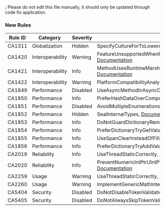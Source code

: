 ; Please do not edit this file manually, it should only be updated through code fix application.

### New Rules

Rule ID | Category | Severity | Notes
--------|----------|----------|-------
CA1311 | Globalization | Hidden | SpecifyCultureForToLowerAndToUpper, [Documentation](https://learn.microsoft.com/dotnet/fundamentals/code-analysis/quality-rules/ca1311)
CA1420 | Interoperability | Warning | FeatureUnsupportedWhenRuntimeMarshallingDisabled, [Documentation](https://learn.microsoft.com/dotnet/fundamentals/code-analysis/quality-rules/ca1420)
CA1421 | Interoperability | Info | MethodUsesRuntimeMarshallingEvenWhenMarshallingDisabled, [Documentation](https://learn.microsoft.com/dotnet/fundamentals/code-analysis/quality-rules/ca1421)
CA1422 | Interoperability | Warning | PlatformCompatibilityAnalyzer, [Documentation](https://learn.microsoft.com/dotnet/fundamentals/code-analysis/quality-rules/ca1422)
CA1849 | Performance | Disabled | UseAsyncMethodInAsyncContext, [Documentation](https://learn.microsoft.com/dotnet/fundamentals/code-analysis/quality-rules/ca1849)
CA1850 | Performance | Info | PreferHashDataOverComputeHashAnalyzer, [Documentation](https://learn.microsoft.com/dotnet/fundamentals/code-analysis/quality-rules/ca1850)
CA1851 | Performance | Disabled | AvoidMultipleEnumerations, [Documentation](https://learn.microsoft.com/dotnet/fundamentals/code-analysis/quality-rules/ca1851)
CA1852 | Performance | Hidden | SealInternalTypes, [Documentation](https://learn.microsoft.com/dotnet/fundamentals/code-analysis/quality-rules/ca1852)
CA1853 | Performance | Info | DoNotGuardDictionaryRemoveByContainsKey, [Documentation](https://learn.microsoft.com/dotnet/fundamentals/code-analysis/quality-rules/ca1853)
CA1854 | Performance | Info | PreferDictionaryTryGetValueAnalyzer, [Documentation](https://learn.microsoft.com/dotnet/fundamentals/code-analysis/quality-rules/ca1854)
CA1855 | Performance | Info | UseSpanClearInsteadOfFillAnalyzer, [Documentation](https://learn.microsoft.com/dotnet/fundamentals/code-analysis/quality-rules/ca1855)
CA1856 | Performance | Info | PreferDictionaryTryAddValueOverGuardedAdd, [Documentation](https://learn.microsoft.com/dotnet/fundamentals/code-analysis/quality-rules/ca1856)
CA2019 | Reliability | Info | UseThreadStaticCorrectly, [Documentation](https://learn.microsoft.com/dotnet/fundamentals/code-analysis/quality-rules/ca2019)
CA2020 | Reliability | Info | PreventNumericIntPtrUIntPtrBehavioralChanges, [Documentation](https://learn.microsoft.com/dotnet/fundamentals/code-analysis/quality-rules/ca2020)
CA2259 | Usage | Warning | UseThreadStaticCorrectly, [Documentation](https://learn.microsoft.com/dotnet/fundamentals/code-analysis/quality-rules/ca2259)
CA2260 | Usage | Warning | ImplementGenericMathInterfacesCorrectly, [Documentation](https://learn.microsoft.com/dotnet/fundamentals/code-analysis/quality-rules/ca2260)
CA5404 | Security | Disabled | DoNotDisableTokenValidationChecks, [Documentation](https://learn.microsoft.com/visualstudio/code-quality/ca5404)
CA5405 | Security | Disabled | DoNotAlwaysSkipTokenValidationInDelegates, [Documentation](https://learn.microsoft.com/visualstudio/code-quality/ca5405)
